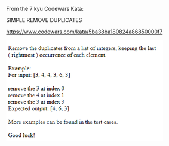 From the 7 kyu Codewars Kata:

SIMPLE REMOVE DUPLICATES

https://www.codewars.com/kata/5ba38ba180824a86850000f7

![screen image](pic.png)